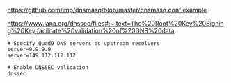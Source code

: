 https://github.com/imp/dnsmasq/blob/master/dnsmasq.conf.example

https://www.iana.org/dnssec/files#:~:text=The%20Root%20Key%20Signing%20Key,facilitate%20validation%20of%20DNS%20data.

```
# Specify Quad9 DNS servers as upstream resolvers
server=9.9.9.9
server=149.112.112.112

# Enable DNSSEC validation
dnssec
```
